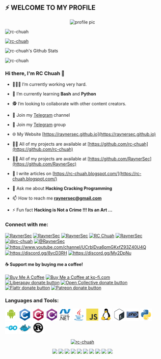 <p align="center">
<!--  <img alt="profile pic" width="195px" src="https://avatars1.githubusercontent.com/u/44928288?s=460&u=9ecf72eb5d9530b65e3ca8d6d9f1f72c0dd22f5c&v=4" /> -->
<!--  <img src="https://github-readme-stats.anuraghazra1.vercel.app/api/top-langs/?username=rc-chuah&hide=ruby,perl&hide_border=true" /> -->
<!--  <a href="https://www.patreon.com/rc_chuah?fan_landing=true"><img src="https://img.shields.io/endpoint.svg?url=https%3A%2F%2Fshieldsio-patreon.vercel.app%2Fapi%3Fusername%3Drc_chuah%26type%3Dpatrons&style=for-the-badge" /></a> -->
<!--  <p align="left"> <img src="https://gpvc.arturio.dev/rc-chuah" alt="rc-chuah" /></p> -->
<!--  <p align="left"> <img src="https://komarev.com/ghpvc/?username=rc-chuah&style=flat-square&color=brightgreen" alt="rc-chuah" /></p> -->
<!--  <p align="left"> <img src="https://komarev.com/ghpvc/?username=rc-chuah&style=flat-square&color=blue" alt="rc-chuah" /></p> -->

## ⚡ WELCOME TO MY PROFILE

<p align="center"><img alt="profile pic" width="195px" src="https://avatars1.githubusercontent.com/u/44928288?s=460&u=9ecf72eb5d9530b65e3ca8d6d9f1f72c0dd22f5c&v=4" /></p>

<p align="left"> <img src="https://komarev.com/ghpvc/?username=rc-chuah&style=flat-square&color=brightgreen" alt="rc-chuah" /></p>

<p align="left">
<a href="https://github.com/ryo-ma/github-profile-trophy"><img src="https://github-profile-trophy.vercel.app/?username=rc-chuah&theme=onedark" alt="rc-chuah" /></a>
</p>

<img alt="rc-chuah's Github Stats" src="https://github-readme-stats.vercel.app/api?username=rc-chuah&show_icons=true&include_all_commits=true&hide_border=true&theme=chartreuse-dark" />
<p><img align="center" src="https://github-readme-streak-stats.herokuapp.com/?user=rc-chuah&theme=chartreuse-dark" alt="rc-chuah" /></p>

### Hi there, I'm RC Chuah 👋

- 🧑🏻‍🏫 I’m currently working very hard.

- 📖 I’m currently learning **Bash** and **Python**

- 🕵️ I’m looking to collaborate with other content creators.

- 💬 Join my [Telegram](https://t.me/RaynerSec) channel

- 💬 Join my [Telegram](https://t.me/RaynerSec1) group

- 🌐 My Website [https://raynersec.github.io](https://raynersec.github.io)

- 👨‍💻 All of my projects are available at [https://github.com/rc-chuah](https://github.com/rc-chuah)

- 👨‍💻 All of my projects are available at [https://github.com/RaynerSec](https://github.com/RaynerSec)

- 📝 I write articles on [https://rc-chuah.blogspot.com/](https://rc-chuah.blogspot.com/)

- 💬 Ask me about **Hacking Cracking Programming**

- 📫 How to reach me **raynersec@gmail.com**

- ⚡ Fun fact **Hacking is Not a Crime !!! Its an Art ...**

<h3 align="left">Connect with me:</h3>
<p align="left">
<a href="https://www.facebook.com/raynersec.1" target="blank"><img align="center" src="https://cdn.jsdelivr.net/npm/simple-icons@3.0.1/icons/facebook.svg" alt="RaynerSec" height="30" width="40" /></a>
<a href="https://twitter.com/raynersec" target="blank"><img align="center" src="https://cdn.jsdelivr.net/npm/simple-icons@3.0.1/icons/twitter.svg" alt="RaynerSec" height="30" width="40" /></a>
<a href="https://instagram.com/rayner_sec" target="blank"><img align="center" src="https://cdn.jsdelivr.net/npm/simple-icons@3.0.1/icons/instagram.svg" alt="RaynerSec" height="30" width="40" /></a>
<a href="https://www.linkedin.com/in/rc-chuah-7a7590a3" target="blank"><img align="center" src="https://cdn.jsdelivr.net/npm/simple-icons@3.0.1/icons/linkedin.svg" alt="RC Chuah" height="30" width="40" /></a>
<a href="https://www.linkedin.com/company/raynersec" target="blank"><img align="center" src="https://cdn.jsdelivr.net/npm/simple-icons@3.0.1/icons/linkedin.svg" alt="RaynerSec" height="30" width="40" /></a>
<a href="https://medium.com/@rc-chuah" target="blank"><img align="center" src="https://cdn.jsdelivr.net/npm/simple-icons@3.0.1/icons/medium.svg" alt="@rc-chuah" height="30" width="40" /></a>
<a href="https://medium.com/@RaynerSec" target="blank"><img align="center" src="https://cdn.jsdelivr.net/npm/simple-icons@3.0.1/icons/medium.svg" alt="@RaynerSec" height="30" width="40" /></a>
<a href="https://www.youtube.com/channel/UCrbIDva6pmGKxfZ93Z40U4Q" target="blank"><img align="center" src="https://cdn.jsdelivr.net/npm/simple-icons@3.0.1/icons/youtube.svg" alt="https://www.youtube.com/channel/UCrbIDva6pmGKxfZ93Z40U4Q" height="30" width="40" /></a>
<a href="https://discord.gg/8ycD3RH" target="blank"><img align="center" src="https://cdn.jsdelivr.net/npm/simple-icons@3.0.1/icons/discord.svg" alt="https://discord.gg/8ycD3RH" height="30" width="40" /></a>
<a href="https://discord.gg/My2DpNu" target="blank"><img align="center" src="https://cdn.jsdelivr.net/npm/simple-icons@3.0.1/icons/discord.svg" alt="https://discord.gg/My2DpNu" height="30" width="40" /></a>
</p>

#### ☕ Support me by buying me a coffee!

<a href="https://www.buymeacoffee.com/rcchuah" target="_blank"><img src="https://cdn.buymeacoffee.com/buttons/default-orange.png" alt="Buy Me A Coffee" height="51px" width="217px"></a>
<a href='https://ko-fi.com/rc_chuah' target='_blank'><img height='35' style='border:0px;height:46px;' src='https://az743702.vo.msecnd.net/cdn/kofi3.png?v=0' border='0' alt='Buy Me a Coffee at ko-fi.com' /></a>
<span class="badge-liberapay"><a href="https://liberapay.com/rc-chuah" title="Donate to this project using Liberapay"><img src="https://img.shields.io/badge/liberapay-donate-yellow.svg?style=for-the-badge" alt="Liberapay donate button" /></a></span>
<span class="badge-opencollective"><a href="https://opencollective.com/rc-chuah" title="Donate to this project using Open Collective"><img src="https://img.shields.io/badge/open%20collective-donate-yellow.svg?style=for-the-badge" alt="Open Collective donate button" /></a></span>
<span class="badge-flattr"><a href="https://flattr.com/@rc-chuah" title="Donate to this project using Flattr"><img src="https://img.shields.io/badge/flattr-donate-yellow.svg?style=for-the-badge" alt="Flattr donate button" /></a></span>
<span class="badge-patreon"><a href="https://patreon.com/rc_chuah" title="Donate to this project using Patreon"><img src="https://img.shields.io/badge/patreon-donate-yellow.svg?style=for-the-badge" alt="Patreon donate button" /></a></span>

<h3 align="left">Languages and Tools:</h3>
<p align="left">
<a href="https://developer.android.com" target="_blank"> <img src="https://raw.githubusercontent.com/devicons/devicon/master/icons/android/android-original-wordmark.svg" alt="android" width="40" height="40"/></a>
<a href="https://www.cprogramming.com/" target="_blank"> <img src="https://raw.githubusercontent.com/devicons/devicon/master/icons/c/c-original.svg" alt="c" width="40" height="40"/></a>
<a href="https://www.w3schools.com/cpp/" target="_blank"> <img src="https://raw.githubusercontent.com/devicons/devicon/master/icons/cplusplus/cplusplus-original.svg" alt="cplusplus" width="40" height="40"/></a>
<a href="https://www.w3schools.com/cs/" target="_blank"> <img src="https://raw.githubusercontent.com/devicons/devicon/master/icons/csharp/csharp-original.svg" alt="csharp" width="40" height="40"/></a>
<a href="https://dotnet.microsoft.com/" target="_blank"> <img src="https://raw.githubusercontent.com/devicons/devicon/master/icons/dot-net/dot-net-original-wordmark.svg" alt="dotnet" width="40" height="40"/></a>
<a href="https://www.java.com" target="_blank"> <img src="https://raw.githubusercontent.com/devicons/devicon/master/icons/java/java-original.svg" alt="java" width="40" height="40"/></a>
<a href="https://developer.mozilla.org/en-US/docs/Web/JavaScript" target="_blank"> <img src="https://raw.githubusercontent.com/devicons/devicon/master/icons/javascript/javascript-original.svg" alt="javascript" width="40" height="40"/></a>
<a href="https://www.linux.org/" target="_blank"> <img src="https://raw.githubusercontent.com/devicons/devicon/master/icons/linux/linux-original.svg" alt="linux" width="40" height="40"/></a>
<a href="https://www.gnu.org/software/bash/" target="_blank"> <img src="https://raw.githubusercontent.com/devicons/devicon/master/icons/bash/bash-original.svg" alt="bash" width="40" height="40"/></a>
<a href="https://www.php.net" target="_blank"> <img src="https://raw.githubusercontent.com/devicons/devicon/master/icons/php/php-original.svg" alt="php" width="40" height="40"/></a>
<a href="https://www.python.org" target="_blank"> <img src="https://raw.githubusercontent.com/devicons/devicon/master/icons/python/python-original.svg" alt="python" width="40" height="40"/></a>
<a href="https://golang.org/" target="_blank"> <img src="https://raw.githubusercontent.com/devicons/devicon/master/icons/go/go-original-wordmark.svg" alt="golang" width="40" height="40"/></a>
<a href="https://www.docker.com/" target="_blank"> <img src="https://raw.githubusercontent.com/devicons/devicon/master/icons/docker/docker-original.svg" alt="docker" width="40" height="40"/></a>
<a href="https://www.rust-lang.org/" target="_blank"> <img src="https://raw.githubusercontent.com/devicons/devicon/master/icons/rust/rust-plain.svg" alt="rust" width="40" height="40"/></a>
</p>

<p align="center">
<a href="https://github.com/rc-chuah"><img title="rc-chuah" src="https://github-readme-stats.vercel.app/api/top-langs/?username=rc-chuah&layout=compact&theme=dark"></a>
</p>

<p align="center">
<a href="https://github.com/rc-chuah/Kali-Nethunter-In-Termux"><img src="https://github-readme-stats.vercel.app/api/pin/?username=rc-chuah&repo=Kali-Nethunter-In-Termux&theme=dark"></a>
<a href="https://github.com/rc-chuah/Hyper-V-Toggle"><img src="https://github-readme-stats.vercel.app/api/pin/?username=rc-chuah&repo=Hyper-V-Toggle&theme=dark"></a>
<a href="https://github.com/rc-chuah/Hyper-V-Switch"><img src="https://github-readme-stats.vercel.app/api/pin/?username=rc-chuah&repo=Hyper-V-Switch&theme=dark"></a>
<a href="https://github.com/raynersec/Hyper-V-Toggle"><img src="https://github-readme-stats.vercel.app/api/pin/?username=raynersec&repo=Hyper-V-Toggle&theme=dark"></a>
<a href="https://github.com/raynersec/Hyper-V-Switch"><img src="https://github-readme-stats.vercel.app/api/pin/?username=raynersec&repo=Hyper-V-Switch&theme=dark"></a>
<a href="https://github.com/rc-chuah/TermuxBackup"><img src="https://github-readme-stats.vercel.app/api/pin/?username=rc-chuah&repo=TermuxBackup&theme=dark"></a>
<a href="https://github.com/rc-chuah/pykalimux"><img src="https://github-readme-stats.vercel.app/api/pin/?username=rc-chuah&repo=pykalimux&theme=dark"></a>
<a href="https://github.com/rc-chuah/pymuxkali"><img src="https://github-readme-stats.vercel.app/api/pin/?username=rc-chuah&repo=pymuxkali&theme=dark"></a>
<a href="https://github.com/rc-chuah/bashkalimux"><img src="https://github-readme-stats.vercel.app/api/pin/?username=rc-chuah&repo=bashkalimux&theme=dark"></a>
<a href="https://github.com/rc-chuah/bashmuxkali"><img src="https://github-readme-stats.vercel.app/api/pin/?username=rc-chuah&repo=bashmuxkali&theme=dark"></a>
</p>

<!--
**rc-chuah/rc-chuah** is a ✨ _special_ ✨ repository because its `README.md` (this file) appears on your GitHub profile.
-->
